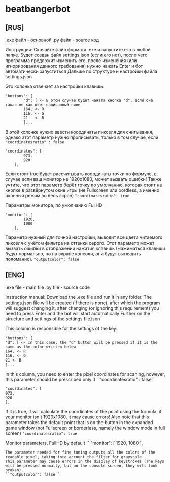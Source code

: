 # beatbangerbot


## [RUS]

.exe файл - основной
.py файл  - source код 

Инструкция:
Скачайте файл формата .exe и запустите его в любой папке. Будет создан файл settings.json (если его нет), после чего программа предложит изменить его, 
после изменения (или игнорирования данного требования) нужно нажать Enter и бот автоматически запуститься
Дальше по структуре и настройки файла settings.json

Это колонка отвечает за настройки клавишь:
```
"buttons": {
		"d": [ <- В этом случае будет нажата кнопка "d", если она такая же как цвет написанный ниже
		164, <- R
		116, <- G
		21   <- B
		]...
```
В этой колонке нужно ввести координаты пикселя для считывания, однако этот параметр нужно прописывать, только в том случае, если ```"coordinatesratio" : false```
```
"coordinates": [
        973,
        920
    ],
```
Если стоит true будет рассчитывать координаты точки по формуле, в случае если ваш монитор не 1920x1080, может вызвать ошибки!
Также учтите, что этот параметр берёт точку по умолчанию, которая стоит на кнопке в развёрнутом окне игры (не Fullscreen или bordless, а именно оконный режим во весь экран)
```"coordinatesratio": true```

Параметры монитора, по умолчанию FullHD
```
"monitor": [
        1920,
        1080
    ],
```
Параметр нужный для точной настройки, выводит все цвета читаемого пикселя с учётом фильтра на оттенки серого.
Этот параметр может вызвать ошибки в отображении нажатия клавишь (Нажиматься клавиши будут нормально, но на экране консоли, они будут выглядить поломанно).
```"outputcolor": false```

## [ENG]

.exe file - main file
.py file - source code

Instruction manual:
Download the .exe file and run it in any folder. The settings.json file will be created (if there is none), after which the program will suggest changing it,
after changing (or ignoring this requirement) you need to press Enter and the bot will start automatically
Further on the structure and settings of the settings file.json

This column is responsible for the settings of the key:
```
"buttons": {
"d": [ <- In this case, the "d" button will be pressed if it is the same as the color written below
164, <- R
116, <- G
21 <- B
]...
```
In this column, you need to enter the pixel coordinates for scaning, however, this parameter should be prescribed only if ``"coordinatesratio" : false``` 
```
"coordinates": [
973,
920
],
```
If it is true, it will calculate the coordinates of the point using the formula, if your monitor isn't 1920x1080, it may cause errors!
Also note that this parameter takes the default point that is on the button in the expanded game window (not Fullscreen or borderless, namely the window mode in full screen)
``"coordinatesratio": true``

Monitor parameters, FullHD by default
``
"monitor": [
1920,
1080
],
```
The parameter needed for fine tuning outputs all the colors of the readable pixel, taking into account the filter for grayscale.
This parameter may cause errors in the display of keystrokes (The keys will be pressed normally, but on the console screen, they will look broken).
``"outputcolor": false``
